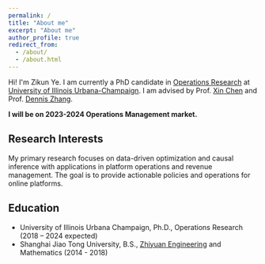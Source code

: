 ```yaml
---
permalink: /
title: "About me"
excerpt: "About me"
author_profile: true
redirect_from: 
  - /about/
  - /about.html
---
```


Hi! I'm Zikun Ye. I am currently a PhD candidate in [Operations Research](https://ise.illinois.edu) at [University of Illinois Urbana-Champaign](https://illinois.edu). I am advised by Prof. [Xin Chen](https://www.isye.gatech.edu/users/xin-chen) and Prof. [Dennis Zhang](http://denniszhang.org).

**I will be on 2023-2024 Operations Management market.**

## Research Interests

My primary research focuses on data-driven optimization and causal inference with applications in platform operations and revenue management. The goal is to provide actionable policies and operations for online platforms. 


## Education

- University of Illinois Urbana Champaign, Ph.D., Operations Research (2018 – 2024 expected)
- Shanghai Jiao Tong University, B.S., [Zhiyuan Engineering](https://en.zhiyuan.sjtu.edu.cn) and Mathematics (2014 - 2018)



